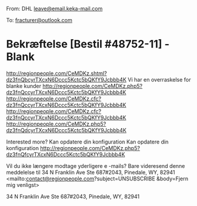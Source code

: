 From: DHL <leave@email.keka-mail.com>

To: fracturer@outlook.com

# Bekræftelse [Bestil #48752-11] - Blank
 <http://regionpeople.com/CeMDKz.shtml?dz3fnQbcyrTXcxN6Dccc5Kctc5bQKfY9Jcbbb4K> 
Vi har en overraskelse for blanke kunder <http://regionpeople.com/CeMDKz.php5?dz3fnQccyrTXcxN6Dccc5Kctc5bQKfY9Jcbbb4K> 	
 <http://regionpeople.com/CeMDKz.cfc?dz3fnQccyrTXcxN6Dccc5Kctc5bQKfY9Jcbbb4K>  
 <http://regionpeople.com/CeMDKz.cfc?dz3fnQccyrTXcxN6Dccc5Kctc5bQKfY9Jcbbb4K>  
 <http://regionpeople.com/CeMDKz.php5?dz3fnQdcyrTXcxN6Dccc5Kctc5bQKfY9Jcbbb4K> 	

Interested more?
Kan opdatere din konfiguration Kan opdatere din konfiguration <http://regionpeople.com/CeMDKz.php5?dz3fnQfcyrTXcxN6Dccc5Kctc5bQKfY9Jcbbb4K> 	
	
 	
	


Vil du ikke længere modtage yderligere e -mails? Bare videresend denne meddelelse til 34 N Franklin Ave Ste 687#2043, Pinedale, WY, 82941 <mailto:contact@regionpeople.com?subject=UNSUBSCRIBE &body=Fjern mig venligst> 

34 N Franklin Ave Ste 687#2043, Pinedale, WY, 82941
